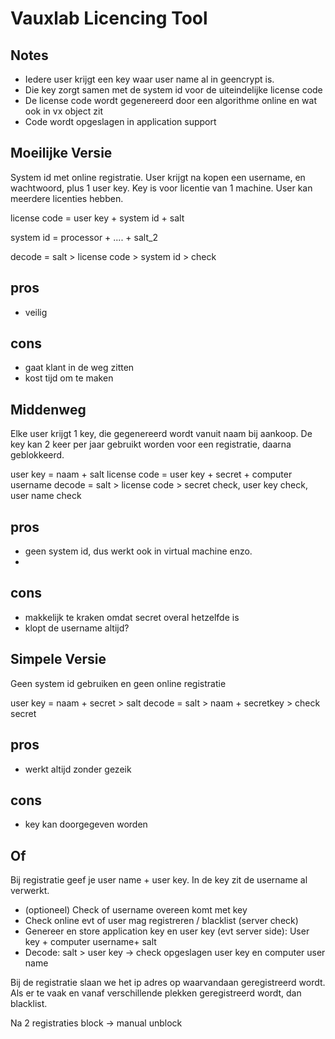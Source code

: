 Vauxlab Licencing Tool
=======================

Notes
--------
* Iedere user krijgt een key waar user name al in geencrypt is.
* Die key zorgt samen met de system id voor de uiteindelijke license code
* De license code wordt gegenereerd door een algorithme online en wat ook in vx object zit
* Code wordt opgeslagen in application support


Moeilijke Versie
---------------
System id met online registratie. User krijgt na kopen een username, en wachtwoord, plus 1 user key. Key is voor licentie van 1 machine. User kan meerdere licenties hebben.

license code = user key + system id + salt

system id = processor + .... + salt_2

decode = salt > license code > system id > check

## pros
* veilig

## cons
* gaat klant in de weg zitten
* kost tijd om te maken



Middenweg
---------------
Elke user krijgt 1 key, die gegenereerd wordt vanuit naam bij aankoop. De key kan 2 keer per jaar gebruikt worden voor een registratie, daarna geblokkeerd.

user key = naam + salt
license code = user key + secret + computer username
decode = salt > license code > secret check, user key check, user name check

## pros
* geen system id, dus werkt ook in virtual machine enzo.
*

## cons
* makkelijk te kraken omdat secret overal hetzelfde is
* klopt de username altijd?


Simpele Versie
----------------
Geen system id gebruiken en geen online registratie

user key = naam + secret > salt
decode = salt > naam + secretkey > check secret


## pros
* werkt altijd zonder gezeik

## cons
* key kan doorgegeven worden


Of
-----
Bij registratie geef je user name + user key. In de key zit de username al verwerkt.

* (optioneel) Check of username overeen komt met key
* Check online evt of user mag registreren / blacklist (server check)
* Genereer en store application key en user key (evt server side): User key + computer username+ salt
* Decode: salt > user key -> check opgeslagen user key en computer user name

Bij de registratie slaan we het ip adres op waarvandaan geregistreerd wordt. Als er te vaak en vanaf verschillende plekken geregistreerd wordt, dan blacklist.

Na 2 registraties block -> manual unblock

